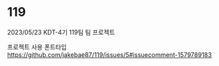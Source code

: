 # 119
2023/05/23 KDT-4기 119팀 팀 프로젝트

프로젝트 사용 폰트타입
https://github.com/jakebae87/119/issues/5#issuecomment-1579789183
